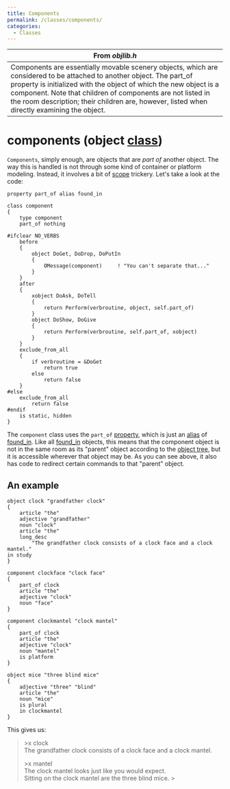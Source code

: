 ```yaml
---
title: Components
permalink: /classes/components/
categories: 
  - Classes
---
```


| From *objlib.h*                                                                                                                                                                                                                                                                                                                       |
|----------------------------------------------------------------------------------------------------------------------------------------------------------------------------------------------------------------------------------------------------------------------------------------------------------------------------------------------------------|
| Components are essentially movable scenery objects, which are considered to be attached to another object. The part_of property is initialized with the object of which the new object is a component. Note that children of components are not listed in the room description; their children are, however, listed when directly examining the object. |

# components (object [class](basics/object_classes/))

`Components`, simply enough, are objects that are *part of* another
object. The way this is handled is not through some kind of container or
platform modeling. Instead, it involves a bit of
[scope](scope/) trickery. Let's take a look at the code:

    property part_of alias found_in

    class component
    {
        type component
        part_of nothing

    #ifclear NO_VERBS
        before
        {
            object DoGet, DoDrop, DoPutIn
            {
                OMessage(component)     ! "You can't separate that..."
            }
        }
        after
        {
            xobject DoAsk, DoTell
            {
                return Perform(verbroutine, object, self.part_of)
            }
            object DoShow, DoGive
            {
                return Perform(verbroutine, self.part_of, xobject)
            }
        }
        exclude_from_all
        {
            if verbroutine = &DoGet
                return true
            else
                return false
        }
    #else
        exclude_from_all
            return false
    #endif
        is static, hidden
    }

The `component` class uses the `part_of`
[property](properties/), which is just an
[alias](basics/alias/) of [found_in](scope/found_in/). Like all
[found_in](scope/found_in/) objects, this means that the component
object is not in the same room as its "parent" object according to the
[object tree](basics/object_tree), but it is accessible wherever
that object may be. As you can see above, it also has code to redirect
certain commands to that "parent" object.

## An example

    object clock "grandfather clock"
    {
        article "the"
        adjective "grandfather"
        noun "clock"
        article "the"
        long_desc
            "The grandfather clock consists of a clock face and a clock mantel."
    in study
    }

    component clockface "clock face"
    {
        part_of clock
        article "the"
        adjective "clock"
        noun "face"
    }

    component clockmantel "clock mantel"
    {
        part_of clock
        article "the"
        adjective "clock"
        noun "mantel"
        is platform
    }

    object mice "three blind mice"
    {
        adjective "three" "blind"
        article "the"
        noun "mice"
        is plural
        in clockmantel
    }

This gives us:

>&gt;x clock  
>The grandfather clock consists of a clock face and a clock mantel.
>
>&gt;x mantel  
>The clock mantel looks just like you would expect.  
>Sitting on the clock mantel are the three blind mice.
>&gt;
